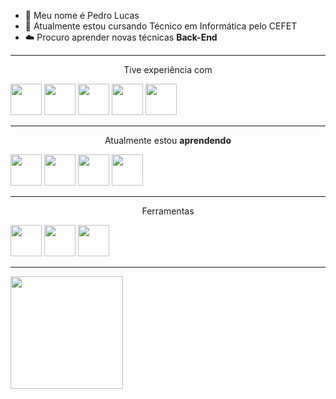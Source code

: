 - 👋 Meu nome é Pedro Lucas
- 🔭 Atualmente estou cursando Técnico em Informática pelo CEFET
- ☁️ Procuro aprender novas técnicas <b>Back-End</b>

<hr>
<p align="center">Tive experiência com</p>
<div style="display: inline" align="center">
<img width=50 height=50 src="https://cdn.jsdelivr.net/gh/devicons/devicon@latest/icons/c/c-original.svg" />
<img width=50 height=50 src="https://cdn.jsdelivr.net/gh/devicons/devicon@latest/icons/cplusplus/cplusplus-original.svg" />
<img width=50 height=50 src="https://cdn.jsdelivr.net/gh/devicons/devicon@latest/icons/mysql/mysql-original.svg" />
<img width=50 height=50 src="https://cdn.jsdelivr.net/gh/devicons/devicon@latest/icons/html5/html5-original-wordmark.svg" />
<img width=50 height=50 src="https://cdn.jsdelivr.net/gh/devicons/devicon@latest/icons/css3/css3-original-wordmark.svg" />
</div>

<hr>

<p align="center">Atualmente estou <b>aprendendo</b></p>
<div style="display: inline" align="center">
<img width=50 height=50 src="https://cdn.jsdelivr.net/gh/devicons/devicon@latest/icons/java/java-original.svg" />
<img width=50 height=50 src="https://cdn.jsdelivr.net/gh/devicons/devicon@latest/icons/kotlin/kotlin-original.svg" />
<img width=50 height=50 src="https://cdn.jsdelivr.net/gh/devicons/devicon@latest/icons/php/php-original.svg" />
<img width=50 height=50 src="https://cdn.jsdelivr.net/gh/devicons/devicon@latest/icons/javascript/javascript-original.svg" />
</div>

<hr>

<p align="center">Ferramentas</p>
<div style="display: inline" align="center">
<img width=50 height=50 src="https://cdn.jsdelivr.net/gh/devicons/devicon@latest/icons/vscode/vscode-original.svg" />
<img width=50 height=50 src="https://cdn.jsdelivr.net/gh/devicons/devicon@latest/icons/androidstudio/androidstudio-original.svg" />
<img width=50 height=50 src="https://cdn.jsdelivr.net/gh/devicons/devicon@latest/icons/eclipse/eclipse-original.svg" />
</div>

<hr>

<div style="display: inline" align="center">
<img loading="lazy" height="180em" src="https://github-readme-stats.vercel.app/api/top-langs/?username=Pedro867&layout=compact&langs_count=7&theme=dracula"/>
</div>
